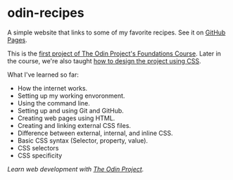 # odin-recipes

A simple website that links to some of my favorite recipes. See it on [GitHub Pages](https://lfidelino.github.io/odin-recipes/).

This is the [first project of The Odin Project's Foundations Course](https://www.theodinproject.com/lessons/foundations-recipes). Later in the course, we're also taught [how to design the project using CSS](https://www.theodinproject.com/lessons/foundations-css-foundations).

What I've learned so far:

- How the internet works.
- Setting up my working envoronment.
- Using the command line.
- Setting up and using Git and GitHub.
- Creating web pages using HTML.
- Creating and linking external CSS files.
- Difference between external, internal, and inline CSS.
- Basic CSS syntax (Selector, property, value).
- CSS selectors
- CSS specificity

_Learn web development with [The Odin Project](https://www.theodinproject.com)._
